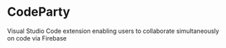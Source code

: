# CodeParty
Visual Studio Code extension enabling users to collaborate simultaneously on code via Firebase
